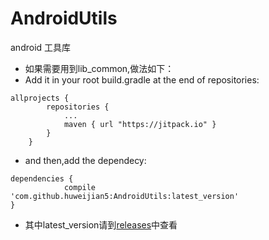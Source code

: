 # AndroidUtils
android 工具库

* 如果需要用到lib_common,做法如下：
* Add it in your root build.gradle at the end of repositories:
```
allprojects {
		repositories {
			...
			maven { url "https://jitpack.io" }
		}
	}
```	
* and then,add the dependecy:
```
dependencies {
	        compile 'com.github.huweijian5:AndroidUtils:latest_version'
}
```
* 其中latest_version请到[releases](https://github.com/huweijian5/AndroidUtils/releases)中查看
